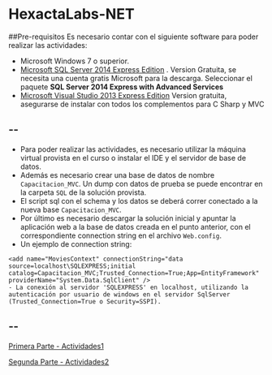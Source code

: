 # HexactaLabs-NET

##Pre-requisitos
Es necesario contar con el siguiente software para poder realizar las actividades:

 - Microsoft Windows 7 o superior.
 - [Microsoft SQL Server 2014 Express Edition](http://www.microsoft.com/en-us/server-cloud/products/sql-server-editions/sql-server-express.aspx) . Version Gratuita, se necesita una cuenta gratis Microsoft para la descarga. Seleccionar el paquete **SQL Server 2014 Express with Advanced Services**
 - [Microsoft Visual Studio 2013 Express Edition](http://www.microsoft.com/en-us/download/details.aspx?id=44914) Version gratuita, asegurarse de instalar con todos los complementos para C Sharp y MVC

--
--

- Para poder realizar las actividades, es necesario utilizar la máquina virtual provista en el curso o instalar el IDE y el servidor de base de datos.
- Además es necesario crear una base de datos de nombre `Capacitacion_MVC`. Un dump con datos de prueba se puede encontrar en la carpeta `SQL` de la solución provista.
- El script sql con el schema y los datos se deberá correr conectado a la nueva base `Capacitacion_MVC`.
- Por último es necesario descargar la solución inicial y apuntar la aplicación web a la base de datos creada en el punto anterior, con el correspondiente connection string en el archivo `Web.config`.
- Un ejemplo de connection string:
```
<add name="MoviesContext" connectionString="data source=localhost\SQLEXPRESS;initial catalog=Capacitacion_MVC;Trusted_Connection=True;App=EntityFramework" providerName="System.Data.SqlClient" />
- La conexión al servidor 'SQLEXPRESS' en localhost, utilizando la autenticación por usuario de windows en el servidor SqlServer (Trusted_Connection=True o Security=SSPI).
```

--
--
 
[Primera Parte - Actividades1](actividades1.md)

[Segunda Parte - Actividades2](actividades2.md)
